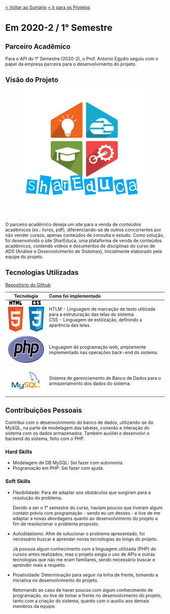 [< Voltar ao Sumário](https://github.com/Leo0256/portfolio_tg_apis#sum%C3%A1rio "De volta ao sumário")
[< Ir para os Projetos](https://github.com/Leo0256/portfolio_tg_apis/blob/main/projects/README.md#meus-projetos "Ir para a lista de Projetos")

# Em 2020-2 / 1° Semestre

## Parceiro Acadêmico
Para o API do 1° Semestre (2020-2), o Prof. Antonio Egydio seguiu com o papel da empresa parceira para o desenvolvimento do projeto.

## Visão do Projeto

<p align="center">
  <img width="400" src="https://github.com/Leo0256/portfolio_tg_apis/blob/main/images/SharEduca.jpeg"/>
</p>

O parceiro acadêmico deseja um site para a venda de conteúdos acadêmicos (ex.: livros, pdf), diferenciando-se de outros concorrentes por não vender cursos, apenas conteúdos de consulta e estudo.
Como solução, foi desenvolvido o site SharEduca, uma plataforma de venda de conteúdos acadêmicos, contendo vídeos e documentos de disciplinas do curso de ADS (Análise e Desenvolvimento de Sistemas), inicialmente elaborado pela equipe do projeto.

## Tecnologias Utilizadas

[Repositório do Github](https://github.com/Leo0256/Equipe_Lider-Projeto_Integrador)

|Tecnologia|Como foi implementado|
|-|:-|
|<img src="https://github.com/Leo0256/portfolio_tg_apis/blob/main/images/html-css.jpg" height="100"/>|HTLM - Linguagem de marcação de texto utilizada para a estruturação das telas do sistema. <br> CSS - Linguagem de estilização, definindo a aparência das telas.|
|<img src="https://github.com/Leo0256/portfolio_tg_apis/blob/main/images/php.png" height="90"/>|Linguagem de programação web, amplamente implementado nas operações back-end do sistema.|
|<img src="https://github.com/Leo0256/portfolio_tg_apis/blob/main/images/mysql.png" height="90"/>|Sistema de gerenciamento de Banco de Dados para o armazenamento dos dados do sistema.|

## Contribuições Pessoais
Contribui com o desenvolvimento do banco de dados, utilizando-se do MySQL, na parte de modelagem das tabelas, conexão e interação do sistema com os dados armazenados.
Também auxiliei e desenvolvi o backend do sistema, feito com o PHP.

### Hard Skills
- Modelagem de DB MySQL: Sei fazer com autonomia.
- Programação em PHP: Sei fazer com ajuda.

### Soft Skills
- Flexibilidade: Para de adaptar aos obstáculos que surgiram para a resolução do problema.

  Devido a ser o 1° semestre do curso, haviam poucos que tiveram algum contato prévio com programação - sendo eu um desses - e tive de me adaptar a novas abordagens quanto ao desenvolvimento do projeto a fim de resolucionar o problema proposto.

- Autodidatismo: Afim de solucionar o problema apresentado, foi necessário buscar e aprender novas tecnologias ao longo do projeto.

  Já possuia algum conhecimento com a linguagem utilizada (PHP) de cursos antes realizados, mas o projeto exigia o uso de APIs e outras tecnologias que não me eram familiares, sendo necessário buscar e aprender mais a respeito.

- Proatividade: Determinação para seguir na linha de frente, tomando a iniciativa no desenvolvimento do projeto.

  Retornando ao caso de haver poucos com algum conhecimento de programação, eu tive de tomar a frente no desenvolvimento do projeto, tanto com a criação do sistema, quanto com o auxilio aos demais membros da equipe.